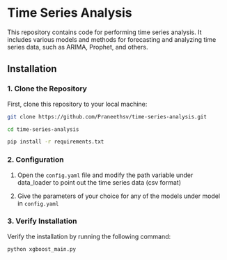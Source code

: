 # Time Series Analysis

This repository contains code for performing time series analysis. It includes various models and methods for forecasting and analyzing time series data, such as ARIMA, Prophet, and others.

## Installation

### 1. Clone the Repository

First, clone this repository to your local machine:

```bash
git clone https://github.com/Praneethsv/time-series-analysis.git

cd time-series-analysis

pip install -r requirements.txt

```

### 2. Configuration


1. Open the `config.yaml` file and modify the path variable under data_loader to point out the time series data (csv format)

2. Give the parameters of your choice for any of the models under model in `config.yaml` 


### 3. Verify Installation

Verify the installation by running the following command:
```bash
python xgboost_main.py
```



